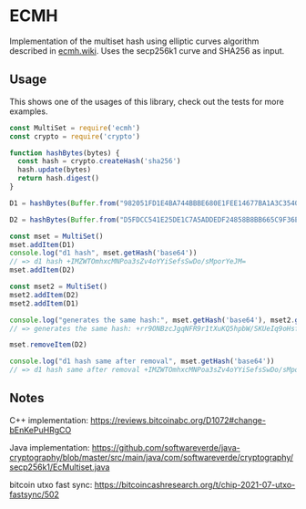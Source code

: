 # ECMH

Implementation of the multiset hash using elliptic curves algorithm
described in [ecmh.wiki]. Uses the secp256k1 curve and SHA256 as
input.

## Usage

This shows one of the usages of this library, check out the tests for
more examples.

```js
const MultiSet = require('ecmh')
const crypto = require('crypto')

function hashBytes(bytes) {
  const hash = crypto.createHash('sha256')
  hash.update(bytes)
  return hash.digest()
}

D1 = hashBytes(Buffer.from("982051FD1E4BA744BBBE680E1FEE14677BA1A3C3540BF7B1CDB606E857233E0E00000000010000000100F2052A0100000043410496B538E853519C726A2C91E61EC11600AE1390813A627C66FB8BE7947BE63C52DA7589379515D4E0A604F8141781E62294721166BF621E73A82CBF2342C858EEAC", "hex"))

D2 = hashBytes(Buffer.from("D5FDCC541E25DE1C7A5ADDEDF24858B8BB665C9F36EF744EE42C316022C90F9B00000000020000000100F2052A010000004341047211A824F55B505228E4C3D5194C1FCFAA15A456ABDF37F9B9D97A4040AFC073DEE6C89064984F03385237D92167C13E236446B417AB79A0FCAE412AE3316B77AC", "hex"))

const mset = MultiSet()
mset.addItem(D1)
console.log("d1 hash", mset.getHash('base64'))
// => d1 hash +IMZWTOmhxcMNPoa3sZv4oYYiSefsSwDo/sMporYeJM=
mset.addItem(D2)

const mset2 = MultiSet()
mset2.addItem(D2)
mset2.addItem(D1)

console.log("generates the same hash:", mset.getHash('base64'), mset2.getHash('base64'))
// => generates the same hash: +rr9ONBzcJgqNFR9r1tXuKQ5hpbW/SKUeIq9oHsfqq8= +rr9ONBzcJgqNFR9r1tXuKQ5hpbW/SKUeIq9oHsfqq8=

mset.removeItem(D2)

console.log("d1 hash same after removal", mset.getHash('base64'))
// => d1 hash same after removal +IMZWTOmhxcMNPoa3sZv4oYYiSefsSwDo/sMporYeJM=
```


## Notes

C++ implementation: https://reviews.bitcoinabc.org/D1072#change-bEnKePuHRgCO

Java implementation: https://github.com/softwareverde/java-cryptography/blob/master/src/main/java/com/softwareverde/cryptography/secp256k1/EcMultiset.java

bitcoin utxo fast sync: https://bitcoincashresearch.org/t/chip-2021-07-utxo-fastsync/502

[ecmh.wiki]: https://github.com/tomasvdw/bips/blob/master/ecmh.mediawiki

